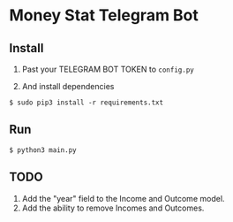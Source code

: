 # Money Stat Telegram Bot


## Install

1. Past your TELEGRAM BOT TOKEN to `config.py`

2. And install dependencies

`$ sudo pip3 install -r requirements.txt`

## Run

`$ python3 main.py`

## TODO

1. Add the "year" field to the Income and Outcome model.
2. Add the ability to remove Incomes and Outcomes.
